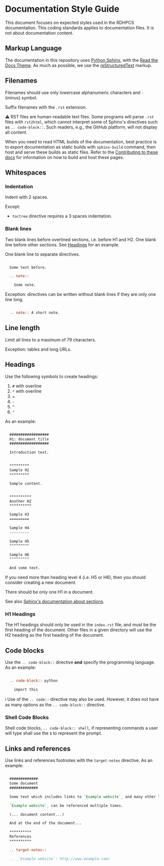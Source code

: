# Documentation Style Guide

This document focuses on expected styles used in the RDHPCS documentation. This
coding standards applies to documentation files. It is not about documentation
content.

## Markup Language

The documentation in this repository uses [Python
Sphinx](https://www.sphinx-doc.org/en/master/), with the [Read the Docs
Theme](https://sphinx-rtd-theme.readthedocs.io/en/stable/).  As much as
possible, we use the
[reStructuredText](https://www.sphinx-doc.org/en/master/usage/restructuredtext/basics.html)
markup.


## Filenames

Filenames should use only lowercase alphanumeric characters and `-` (minus) symbol.

Suffix filenames with the `.rst` extension.

:warning: RST files are human-readable text files.  Some programs will parse
`.rst` files with `rst2html`, which cannot interpret some of Sphinx's directives
such as `.. code-block::`.  Such readers, e.g., the GitHub platform, will not
display all content.

When you need to read HTML builds of the documentation, best practice is to
export documentation as static builds with ``sphinx-build`` command, then host
and serve these builds as static files. Refer to the [Contributing to these
docs](source/contributing/index.rst) for information on how to build and host
these pages.

## Whitespaces

### Indentation

Indent with 2 spaces.

Except:

* `toctree` directive requires a 3 spaces indentation.

### Blank lines

Two blank lines before overlined sections, i.e. before H1 and H2. One blank line
before other sections. See [Headings](#headings) for an example.

One blank line to separate directives.

```rst

  Some text before.

  .. note::

    Some note.
```

Exception: directives can be written without blank lines if they are only one
line long.

```rst

  .. note:: A short note.
```


## Line length

Limit all lines to a maximum of 79 characters.

Exception: tables and long URLs.

## Headings

Use the following symbols to create headings:

1. `#` with overline
2. `*` with overline
3. `=`
4. `-`
5. `^`
6. `"`

As an example:

```rst

  ##################
  H1: document title
  ##################

  Introduction text.


  *********
  Sample H2
  *********

  Sample content.


  **********
  Another H2
  **********

  Sample H3
  =========

  Sample H4
  ---------

  Sample H5
  ^^^^^^^^^

  Sample H6
  """""""""

  And some text.
```

If you need more than heading level 4 (i.e. H5 or H6), then you should consider
creating a new document.

There should be only one H1 in a document.

See also [Sphinx's documentation about
sections](https://www.sphinx-doc.org/en/master/usage/restructuredtext/basics.html#sections).

### H1 Headings

The H1 headings should only be used in the `index.rst` file, and must be the
first heading of the document.  Other files in a given directory will use the H2
heading as the first heading of the document.

## Code blocks

Use the `.. code-block::` directive **and** specify the programming language. As
an example:

```rst

  .. code-block:: python

    import this
```

:information_source: Use of the `.. code::` directive may also be used.
However, it does not have as many options as the `.. code-block::` directive.

### Shell Code Blocks

Shell code blocks, `.. code-block:: shell`, if representing commands a user will
type shall use the `$` to represent the prompt.

## Links and references

Use links and references footnotes with the ``target-notes`` directive.
As an example:

```rst

  #############
  Some document
  #############

  Some text which includes links to `Example website`_ and many other links.

  `Example website`_ can be referenced multiple times.

  (... document content...)

  And at the end of the document...

  **********
  References
  **********

  .. target-notes::

  .. _`Example website`: http://www.example.com/
```
